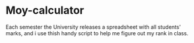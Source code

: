 # Moy-calculator
Each semester the University releases a spreadsheet with all students' marks, and i use thish handy script to help me figure out my rank in class.
